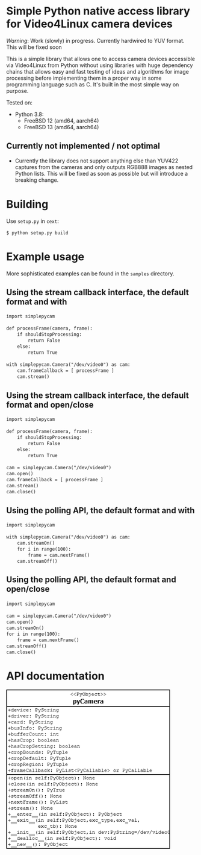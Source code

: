 # Simple Python native access library for Video4Linux camera devices

_Warning_: Work (slowly) in progress. Currently hardwired to YUV format. This will be
fixed soon

This is a simple library that allows one to access camera devices accessible
via Video4Linux from Python without using libraries with huge dependency chains
that allows easy and fast testing of ideas and algorithms for image processing
before implementing them in a proper way in some programming language such as C.
It's built in the most simple way on purpose.

Tested on:

* Python 3.8:
	* FreeBSD 12 (amd64, aarch64)
	* FreeBSD 13 (amd64, aarch64)

## Currently not implemented / not optimal

* Currently the library does not support anything else than YUV422 captures from
  the cameras and only outputs RGB888 images as nested Python lists. This will
  be fixed as soon as possible but will introduce a breaking change.

# Building

Use ```setup.py``` in ```cext```:

```
$ python setup.py build
```

# Example usage

More sophisticated examples can be found in the ```samples``` directory.

## Using the stream callback interface, the default format and with

```
import simplepycam

def processFrame(camera, frame):
	if shouldStopProcessing:
		return False
	else:
		return True

with simplepycam.Camera("/dev/video0") as cam:
	cam.frameCallback = [ processFrame ]
	cam.stream()
```

## Using the stream callback interface, the default format and open/close

```
import simplepycam

def processFrame(camera, frame):
	if shouldStopProcessing:
		return False
	else:
		return True

cam = simplepycam.Camera("/dev/video0")
cam.open()
cam.frameCallback = [ processFrame ]
cam.stream()
cam.close()
```

## Using the polling API, the default format and with

```
import simplepycam

with simplepycam.Camera("/dev/video0") as cam:
	cam.streamOn()
	for i in range(100):
		frame = cam.nextFrame()
	cam.streamOff()
```

## Using the polling API, the default format and open/close

```
import simplepycam

cam = simplepycam.Camera("/dev/video0")
cam.open()
cam.streamOn()
for i in range(100):
	frame = cam.nextFrame()
cam.streamOff()
cam.close()
```

# API documentation

![UML diagram of Python side](https://raw.githubusercontent.com/tspspi/simplepycam/master/doc/pythonuml.png)
